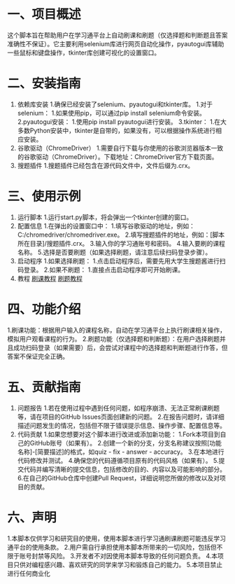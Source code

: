 # 一、项目概述
这个脚本旨在帮助用户在学习通平台上自动刷课和刷题（仅选择题和判断题且答案准确性不保证）。它主要利用selenium库进行网页自动化操作，pyautogui库辅助一些鼠标和键盘操作，tkinter库创建可视化的设置窗口。
# 二、安装指南
1. 依赖库安装
  1.确保已经安装了selenium、pyautogui和tkinter库。
      1.对于selenium：
          1.如果使用pip，可以通过pip install selenium命令安装。
      2.pyautogui安装：
          1.使用pip install pyautogui进行安装。
      3.tkinter：
          1.在大多数Python安装中，tkinter是自带的，如果没有，可以根据操作系统进行相应安装。
3. 谷歌驱动（ChromeDriver）
  1.需要自行下载与你使用的谷歌浏览器版本一致的谷歌驱动（ChromeDriver）。下载地址：ChromeDriver官方下载页面。
4. 搜题插件
  1.搜题插件已经包含在源代码文件中，文件后缀为.crx。
# 三、使用示例
1. 运行脚本
  1.运行start.py脚本，将会弹出一个tkinter创建的窗口。
2. 配置信息
  1.在弹出的设置窗口中：
      1.填写谷歌驱动的地址，例如：C:/chromedriver/chromedriver.exe。
      2.填写搜题插件的地址，例如：[脚本所在目录]/搜题插件.crx。
      3.输入你的学习通账号和密码。
      4.输入要刷的课程名称。
      5.选择是否要刷题（如果选择刷题，请注意后续扫码登录步骤）。
3. 启动程序
  1.如果选择刷题：
      1.点击启动程序后，需要先用大学生搜题酱进行扫码登录。
  2.如果不刷题：
      1.直接点击启动程序即可开始刷课。
4. 教程
   [刷课教程](https://v.douyin.com/iUV2eELK/)
   [刷题教程](https://v.douyin.com/iUVYvPjB/)
# 四、功能介绍
  1.刷课功能：根据用户输入的课程名称，自动在学习通平台上执行刷课相关操作，模拟用户观看课程的行为。
  2.刷题功能（仅选择题和判断题）：在用户选择刷题并且成功扫码登录（如果需要）后，会尝试对课程中的选择题和判断题进行作答，但答案不保证完全正确。
# 五、贡献指南
1. 问题报告
  1.若在使用过程中遇到任何问题，如程序崩溃、无法正常刷课刷题等，请在项目的GitHub Issues页面创建新的问题。
  2.在报告问题时，请详细描述问题发生的情况，包括但不限于错误提示信息、操作步骤、配置信息等。
2. 代码贡献
  1.如果您想要对这个脚本进行改进或添加新功能：
      1.Fork本项目到自己的GitHub账号（如果有）。
      2.创建一个新的分支，分支名称建议按照[功能名称]-[简要描述]的格式，如quiz - fix - answer - accuracy。
      3.在本地进行代码修改并测试。
      4.确保您的代码遵循项目原有的代码风格（如果有）。
      5.提交代码并编写清晰的提交信息，包括修改的目的、内容以及可能影响的部分。
      6.在自己的GitHub仓库中创建Pull Request，详细说明您所做的修改以及对项目的贡献。
# 六、声明
  1.本脚本仅供学习和研究目的使用，使用本脚本进行学习通刷课刷题可能违反学习通平台的使用条款。
  2.用户需自行承担使用本脚本所带来的一切风险，包括但不限于账号封禁等风险。
  3.开发者不对因使用本脚本导致的任何问题负责。
  4.本项目只供对编程感兴趣、喜欢研究的同学来学习和锻炼自己的能力。
  5.本项目禁止进行任何商业化
